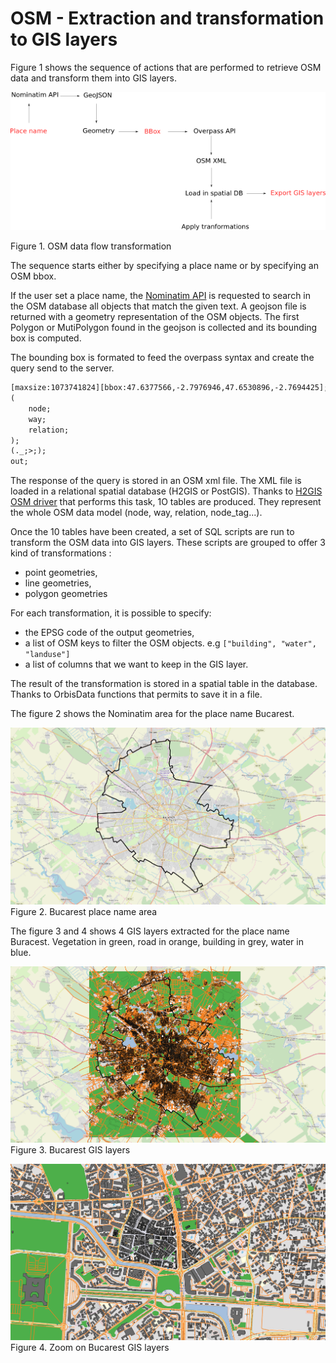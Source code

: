 # OSM  - Extraction and transformation to GIS layers

Figure 1 shows the sequence of actions that are performed to retrieve OSM data and transform them into GIS layers.

![osm_extraction](../../../resources/images/chain_documentation/osm_extract_gis_layers.png)

Figure 1. OSM data flow transformation

The sequence starts either by specifying a place name or by specifying an OSM bbox.

If the user set a place name, the [Nominatim API](https://nominatim.org) is requested  to search in the OSM database all objects that match the given text.
A geojson file is returned with a geometry representation of the OSM objects.
The first Polygon or MutiPolygon found in the geojson is collected and its bounding box is computed.

The bounding box is formated to feed the overpass syntax and create the query send to the server.

```xml
[maxsize:1073741824][bbox:47.6377566,-2.7976946,47.6530896,-2.7694425];
(
	node;
	way;
	relation;
);
(._;>;);
out;
```

The response of the query is stored in an OSM xml file. 
The XML file is loaded in a relational spatial database (H2GIS or PostGIS).
Thanks to [H2GIS OSM driver](http://www.h2gis.org/docs/1.5.0/OSMRead/) that performs this task,
1O tables are produced. They represent the whole OSM data model (node, way, relation, node_tag...).


Once the 10 tables have been created, a set of SQL scripts are run to transform the OSM data into GIS layers. 
These scripts are grouped to offer 3 kind of transformations : 
- point geometries,
- line geometries,
- polygon geometries

For each transformation, it is possible to specify: 
- the EPSG code of the output geometries,
- a list of OSM keys to filter the OSM objects. e.g `["building", "water", "landuse"]`
- a list of columns that we want to keep in the GIS layer.

The result of the transformation is stored in a spatial table in the database. Thanks to OrbisData functions
that permits to save it in a file.

The figure 2 shows the Nominatim area for the place name Bucarest.


![osm_bucarest_zone](../../../resources/images/chain_documentation/bucarest_place_name_osm.png)
Figure 2. Bucarest place name area


The figure 3 and 4 shows 4 GIS layers extracted for the place name Buracest. Vegetation in green, road in orange, building in grey, water in blue.

![osm_bucarest_gis_layers](../../../resources/images/chain_documentation/bucarest_osm_gislayers.png)
Figure 3. Bucarest GIS layers

![osm_bucarest_gis_layers_zoom](../../../resources/images/chain_documentation/bucarest_osm_gis_layers_zoom.png)
Figure 4. Zoom on Bucarest GIS layers





